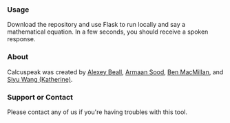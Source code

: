 ### Usage

Download the repository and use Flask to run locally and say a mathematical equation. In a few seconds, you should receive a spoken response.

### About

Calcuspeak was created by [Alexey Beall](http://www.github.com/otherones5), [Armaan Sood](http://www.armaansood.com), [Ben MacMillan](https://www.github.com/beondel), and [Siyu Wang (Katherine)](http://siyukw.github.io).

### Support or Contact

Please contact any of us if you're having troubles with this tool.
